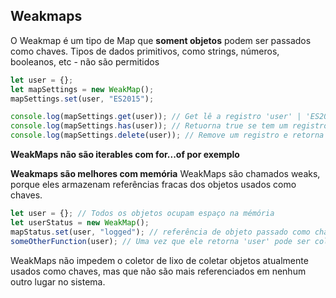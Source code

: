 ## Weakmaps
O Weakmap é um tipo de Map que **soment objetos** podem ser passados como chaves.
Tipos de dados primitivos, como strings, números, booleanos, etc - não são permitidos

```js
let user = {};
let mapSettings = new WeakMap();
mapSettings.set(user, "ES2015");

console.log(mapSettings.get(user)); // Get lê a registro 'user' | 'ES2015'
console.log(mapSettings.has(user)); // Retuorna true se tem um registro para essa chave
console.log(mapSettings.delete(user)); // Remove um registro e retorna um booleano baseado se esse registro existe 
```

**WeakMaps não são iterables com for...of por exemplo**

**Weakmaps são melhores com memória**
WeakMaps são chamados weaks, porque eles armazenam referências fracas dos objetos usados como chaves.

```js
let user = {}; // Todos os objetos ocupam espaço na mémória
let userStatus = new WeakMap();
mapStatus.set(user, "logged"); // referência de objeto passado como chave ao WeakMap 
someOtherFunction(user); // Uma vez que ele retorna 'user' pode ser coletado pelo garbage collector
```

WeakMaps não impedem o coletor de lixo de coletar objetos atualmente usados como chaves, mas que não são mais referenciados em nenhum outro lugar no sistema.
